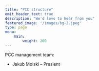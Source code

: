 ```yaml
---
title: "PCC structure"
omit_header_text: true
description: "We'd love to hear from you"
featured_image: '/images/bg-2.jpeg'
type: page
menu:
    main:
        weight: 200
---
```


PCC management team:
- Jakub Molski – Presient
